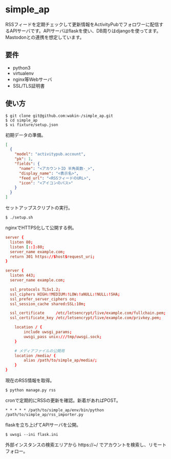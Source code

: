 # simple_ap

RSSフィードを定期チェックして更新情報をActivityPubでフォロワーに配信するAPIサーバです。APIサーバはflaskを使い、DB周りはdjangoを使ってます。Mastodonとの連携を想定しています。

## 要件
- python3
- virtualenv
- nginx等Webサーバ
- SSL/TLS証明書

## 使い方

```
$ git clone git@github.com:wakin-/simple_ap.git
$ cd simple_ap
$ vi fixture/setup.json
```

初期データの準備。

```json:fixture/setup.json
[
  {
    "model": "activitypub.account",
    "pk": 1,
    "fields": {
      "name": "<アカウントID 半角英数-_>",
      "display_name": "<表示名>",
      "feed_url": "<RSSフィードのURL>",
      "icon": "<アイコンのパス>"
    }
  }
]
```

セットアップスクリプトの実行。

```
$ ./setup.sh
```

nginxでHTTPS化して公開する例。

```conf
server {
  listen 80;
  listen [::]:80;
  server_name example.com;
  return 301 https://$host$request_uri;
}

server {
  listen 443;
  server_name example.com;

  ssl_protocols TLSv1.2;
  ssl_ciphers HIGH:!MEDIUM:!LOW:!aNULL:!NULL:!SHA;
  ssl_prefer_server_ciphers on;
  ssl_session_cache shared:SSL:10m;

  ssl_certificate     /etc/letsencrypt/live/example.com/fullchain.pem;
  ssl_certificate_key /etc/letsencrypt/live/example.com/privkey.pem;

    location / {
        include uwsgi_params;
        uwsgi_pass unix:///tmp/uwsgi.sock;
    }

    # メディアファイルの公開用
    location /media/ {
        alias /path/to/simple_ap/media/;
    }
}
```

現在のRSS情報を取得。

```
$ python manage.py rss
```

cronで定期的にRSSの更新を確認。新着があればPOST。

```
* * * * * /path/to/simple_ap/env/bin/python /path/to/simple_ap/rss_importer.py
```

flaskを立ち上げてAPIサーバを公開。

```
$ uwsgi --ini flask.ini
```

外部インスタンスの検索エリアから https://~/<name> でアカウントを検索し、リモートフォロー。
